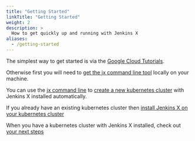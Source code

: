 ```yaml
---
title: "Getting Started"
linkTitle: "Getting Started"
weight: 2
description: >
  How to get quickly up and running with Jenkins X
aliases:
  - /getting-started
---
```


The simplest way to get started is via the [Google Cloud Tutorials](tutorials).

Otherwise first you will need to [get the jx command line tool](install) locally on your machine.

You can use the [jx command line](/commands/jx/#jx) to [create a new kubernetes cluster](create-cluster) with Jenkins X  installed automatically.

If you already have an existing kubernetes cluster then [install Jenkins X on your kubernetes cluster](install-on-cluster)

When you have a kubernetes cluster with Jenkins X installed, check out [your next steps](/docs/getting-started/next/)

